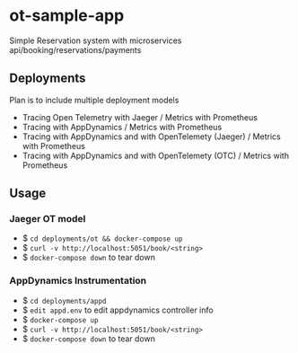 # ot-sample-app

Simple Reservation system with microservices api/booking/reservations/payments

## Deployments
 
Plan is to include multiple deployment models
  - Tracing Open Telemetry with Jaeger / Metrics with Prometheus
  - Tracing with AppDynamics / Metrics with Prometheus 
  - Tracing with AppDynamics and with OpenTelemety (Jaeger) / Metrics with Prometheus 
  - Tracing with AppDynamics and with OpenTelemety (OTC) / Metrics with Prometheus

## Usage

### Jaeger OT model

- $ `cd deployments/ot && docker-compose up`
- $  `curl -v http://localhost:5051/book/<string>`
- $ `docker-compose down` to tear down

### AppDynamics Instrumentation

- $ `cd deployments/appd`
- $ `edit appd.env` to edit appdynamics controller info
- $ `docker-compose up`
- $ `curl -v http://localhost:5051/book/<string>`
- $ `docker-compose down` to tear down